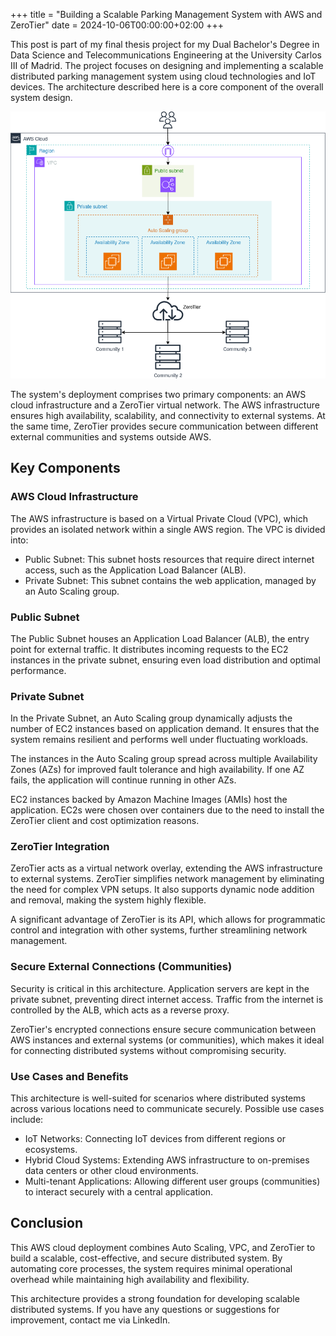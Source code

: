 +++
title = "Building a Scalable Parking Management System with AWS and ZeroTier"
date = 2024-10-06T00:00:00+02:00
+++

This post is part of my final thesis project for my Dual Bachelor's Degree in Data Science and Telecommunications Engineering at the University Carlos III of Madrid. The project focuses on designing and implementing a scalable distributed parking management system using cloud technologies and IoT devices. The architecture described here is a core component of the overall system design.

![Architecture of the Scalable Parking Management System](architecture.png "Architecture of the Scalable Parking Management System")

The system's deployment comprises two primary components: an AWS cloud infrastructure and a ZeroTier virtual network. The AWS infrastructure ensures high availability, scalability, and connectivity to external systems. At the same time, ZeroTier provides secure communication between different external communities and systems outside AWS.

## Key Components

### AWS Cloud Infrastructure

The AWS infrastructure is based on a Virtual Private Cloud (VPC), which provides an isolated network within a single AWS region. The VPC is divided into:

-   Public Subnet: This subnet hosts resources that require direct internet access, such as the Application Load Balancer (ALB).
-   Private Subnet: This subnet contains the web application, managed by an Auto Scaling group.

### Public Subnet 

The Public Subnet houses an Application Load Balancer (ALB), the entry point for external traffic. It distributes incoming requests to the EC2 instances in the private subnet, ensuring even load distribution and optimal performance.


### Private Subnet 

In the Private Subnet, an Auto Scaling group dynamically adjusts the number of EC2 instances based on application demand. It ensures that the system remains resilient and performs well under fluctuating workloads.

The instances in the Auto Scaling group spread across multiple Availability Zones (AZs) for improved fault tolerance and high availability. If one AZ fails, the application will continue running in other AZs.

EC2 instances backed by Amazon Machine Images (AMIs) host the application. EC2s were chosen over containers due to the need to install the ZeroTier client and cost optimization reasons.

### ZeroTier Integration 

ZeroTier acts as a virtual network overlay, extending the AWS infrastructure to external systems. ZeroTier simplifies network management by eliminating the need for complex VPN setups. It also supports dynamic node addition and removal, making the system highly flexible.

A significant advantage of ZeroTier is its API, which allows for programmatic control and integration with other systems, further streamlining network management.

### Secure External Connections (Communities)

Security is critical in this architecture. Application servers are kept in the private subnet, preventing direct internet access. Traffic from the internet is controlled by the ALB, which acts as a reverse proxy.

ZeroTier's encrypted connections ensure secure communication between AWS instances and external systems (or communities), which makes it ideal for connecting distributed systems without compromising security.

### Use Cases and Benefits

This architecture is well-suited for scenarios where distributed systems across various locations need to communicate securely. Possible use cases include:

-   IoT Networks: Connecting IoT devices from different regions or ecosystems.
-   Hybrid Cloud Systems: Extending AWS infrastructure to on-premises data centers or other cloud environments.
-   Multi-tenant Applications: Allowing different user groups (communities) to interact securely with a central application.

## Conclusion

This AWS cloud deployment combines Auto Scaling, VPC, and ZeroTier to build a scalable, cost-effective, and secure distributed system. By automating core processes, the system requires minimal operational overhead while maintaining high availability and flexibility.

This architecture provides a strong foundation for developing scalable distributed systems. If you have any questions or suggestions for improvement, contact me via LinkedIn.
